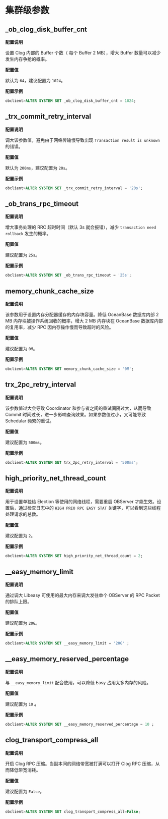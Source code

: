 集群级参数 
==========================



_ob_clog_disk_buffer_cnt 
---------------------------------------------

**配置说明** 

设置 Clog 内部的 Buffer 个数（ 每个 Buffer 2 MB），增大 Buffer 数量可以减少发生内存争抢的概率。

**配置值** 

默认为 `64`，建议配置为 `1024`。

**配置示例** 

```sql
obclient>ALTER SYSTEM SET _ob_clog_disk_buffer_cnt = 1024;
```



_trx_commit_retry_interval 
-----------------------------------------------

**配置说明** 

调大该参数值，避免由于网络传输慢导致出现 `Transaction result is unknown` 的错误。

**配置值** 

默认为 `200ms`，建议配置为 `20s`。

**配置示例** 

```sql
obclient>ALTER SYSTEM SET _trx_commit_retry_interval = '20s';
```



_ob_trans_rpc_timeout 
------------------------------------------

**配置说明** 

增大事务处理的 RRC 超时时间（默认 3s 就会报错），减少 `transaction need rollback` 发生的概率。

**配置值** 

建议配置为 `25s`。

**配置示例** 

```sql
obclient>ALTER SYSTEM SET _ob_trans_rpc_timeout = '25s';
```



memory_chunk_cache_size 
--------------------------------------------

**配置说明** 

该参数用于设置内存分配器缓存的内存块容量。降低 OceanBase 数据库内部 2 MB 内存块被操作系统回收的概率，增大 2 MB 内存块在 OceanBase 数据库内部的复用率，减少 RPC 因内存操作慢而导致超时的风险。

**配置值** 

建议配置为 `0M`。

**配置示例** 

```sql
obclient>ALTER SYSTEM SET memory_chunk_cache_size = '0M';
```



trx_2pc_retry_interval 
-------------------------------------------

**配置说明** 

该参数值过大会导致 Coordinator 和参与者之间的重试间隔过大，从而导致 Commit 时间过长，进一步影响查询效果。如果参数值过小，又可能导致 Schedular 频繁的重试。

**配置值** 

建议配置为 `500ms`。

**配置示例** 

```sql
obclient>ALTER SYSTEM SET trx_2pc_retry_interval = '500ms';
```



high_priority_net_thread_count 
---------------------------------------------------

**配置说明** 

用于设置单独给 Election 等使用的网络线程，需要重启 OBServer 才能生效。设置后，通过检查日志中的 `HIGH PRIO RPC EASY STAT` 关键字，可以看到这些线程处理请求的总数。

**配置值** 

建议配置为 `2`。

**配置示例** 

```sql
obclient>ALTER SYSTEM SET high_priority_net_thread_count = 2;
```



__easy_memory_limit 
----------------------------------------

**配置说明** 

通过调大 Libeasy 可使用的最大内存来调大发往单个 OBServer 的 RPC Packet 的排队上限。

**配置值** 

建议配置为 `20G`。

**配置示例** 

```sql
obclient>ALTER SYSTEM SET __easy_memory_limit = '20G' ;
```



__easy_memory_reserved_percentage 
------------------------------------------------------

**配置说明** 

与 `__easy_memory_limit` 配合使用，可以降低 Easy 占用太多内存的风险。

**配置值** 

建议配置为 `10` **。** 

**配置示例** 

```sql
obclient>ALTER SYSTEM SET __easy_memory_reserved_percentage = 10 ; 
```



clog_transport_compress_all 
------------------------------------------------

**配置说明** 

开启 Clog RPC 压缩。当副本间的网络带宽被打满可以打开 Clog RPC 压缩，从而降低带宽消耗。

**配置值** 

建议配置为 `False`。

**配置示例** 

```sql
obclient>ALTER SYSTEM SET clog_transport_compress_all=False; 
```


